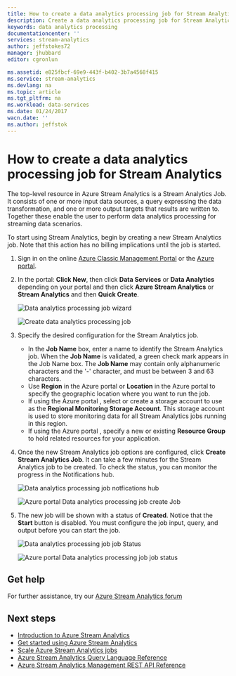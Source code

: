 ```yaml
---
title: How to create a data analytics processing job for Stream Analytics | Azure
description: Create a data analytics processing job for Stream Analytics | learning path segment.
keywords: data analytics processing
documentationcenter: ''
services: stream-analytics
author: jeffstokes72
manager: jhubbard
editor: cgronlun

ms.assetid: e825fbcf-69e9-443f-b402-3b7a4568f415
ms.service: stream-analytics
ms.devlang: na
ms.topic: article
ms.tgt_pltfrm: na
ms.workload: data-services
ms.date: 01/24/2017
wacn.date: ''
ms.author: jeffstok
---
```


# How to create a data analytics processing job for Stream Analytics

The top-level resource in Azure Stream Analytics is a Stream Analytics Job.  It consists of one or more input data sources, a query expressing the data transformation, and one or more output targets that results are written to. Together these enable the user to perform data analytics processing for streaming data scenarios.

To start using Stream Analytics, begin by creating a new Stream Analytics job.  Note that this action has no billing implications until the job is started.

1. Sign in on the online [Azure Classic Management Portal](http://manage.windowsazure.cn) or the [Azure portal](https://portal.azure.cn/).
2. In the portal: **Click New**, then click **Data Services** or **Data Analytics** depending on your portal and then click **Azure Stream Analytics** or **Stream Analytics** and then **Quick Create**.

    ![Data analytics processing job wizard](./media/stream-analytics-create-a-job/1-stream-analytics-create-a-job.png)  

    ![Create data analytics processing job](./media/stream-analytics-create-a-job/4-stream-analytics-create-a-job.png)  

3. Specify the desired configuration for the Stream Analytics job.
    * In the **Job Name** box, enter a name to identify the Stream Analytics job. When the **Job Name** is validated, a green check mark appears in the Job Name box. The **Job Name** may contain only alphanumeric characters and the '-' character, and must be between 3 and 63 characters.
    * Use **Region** in the Azure portal or **Location** in the Azure portal to specify the geographic location where you want to run the job.
    * If using the Azure portal , select or create a storage account to use as the **Regional Monitoring Storage Account**. This storage account is used to store monitoring data for all Stream Analytics jobs running in this region.
    * If using the Azure portal , specify a new or existing **Resource Group** to hold related resources for your application.

4. Once the new Stream Analytics job options are configured, click **Create Stream Analytics Job**. It can take a few minutes for the Stream Analytics job to be created. To check the status, you can monitor the progress in the Notifications hub.

    ![Data analytics processing job notfications hub](./media/stream-analytics-create-a-job/2-stream-analytics-create-a-job.png)  

    ![Azure portal Data analytics processing job create Job](./media/stream-analytics-create-a-job/5-stream-analytics-create-a-job.png)  

5. The new job will be shown with a status of **Created**. Notice that the **Start** button is disabled. You must configure the job input, query, and output before you can start the job.

    ![Data analytics processing job job Status](./media/stream-analytics-create-a-job/3-stream-analytics-create-a-job.png)  

    ![Azure portal Data analytics processing job job status](./media/stream-analytics-create-a-job/6-stream-analytics-create-a-job.png)  

## Get help
For further assistance, try our [Azure Stream Analytics forum](https://social.msdn.microsoft.com/Forums/en-US/home?forum=AzureStreamAnalytics)

## Next steps
* [Introduction to Azure Stream Analytics](./stream-analytics-introduction.md)
* [Get started using Azure Stream Analytics](./stream-analytics-get-started.md)
* [Scale Azure Stream Analytics jobs](./stream-analytics-scale-jobs.md)
* [Azure Stream Analytics Query Language Reference](https://msdn.microsoft.com/zh-cn/library/azure/dn834998.aspx)
* [Azure Stream Analytics Management REST API Reference](https://msdn.microsoft.com/zh-cn/library/azure/dn835031.aspx)